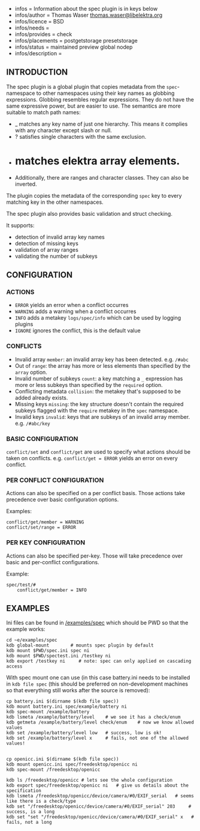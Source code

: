 - infos = Information about the spec plugin is in keys below
- infos/author = Thomas Waser <thomas.waser@libelektra.org>
- infos/licence = BSD
- infos/needs =
- infos/provides = check
- infos/placements = postgetstorage presetstorage
- infos/status = maintained preview global nodep
- infos/description =

## INTRODUCTION ##

The spec plugin is a global plugin that copies metadata from the `spec`-namespace to other namespaces using their key names as globbing expressions.
Globbing resembles regular expressions. They do not have the same expressive power, but are easier to use. The semantics are more suitable to match path names:

* _ matches any key name of just one hierarchy. This means it complies with any character except slash or null.
* ? satisfies single characters with the same exclusion.
* # matches elektra array elements.
* Additionally, there are ranges and character classes. They can also be inverted.

The plugin copies the metadata of the corresponding `spec` key to every matching key in the other namespaces.

The spec plugin also provides basic validation and struct checking.

It supports:

* detection of invalid array key names
* detection of missing keys
* validation of array ranges
* validating the number of subkeys

## CONFIGURATION ##

### ACTIONS ###

* `ERROR` yields an error when a conflict occurres
* `WARNING` adds a warning when a conflict occurres
* `INFO` adds a metakey `logs/spec/info` which can be used by logging plugins
* `IGNORE` ignores the conflict, this is the default value

### CONFLICTS ###

* Invalid array `member`: an invalid array key has been detected. e.g. `/#abc`
* Out of `range`: the array has more or less elements than specified by the `array` option.
* Invalid number of subkeys `count`: a key matching a `_` expression has more or less subkeys than specified by the `required` option.
* Conflicting metadata `collision`: the metakey that's supposed to be added already exists.  
* Missing keys `missing`: the key structure doesn't contain the required subkeys flagged with the `require` metakey in the `spec` namespace.
* Invalid keys `invalid`: keys that are subkeys of an invalid array member. e.g. `/#abc/key`

### BASIC CONFIGURATION ###

`conflict/set` and `conflict/get` are used to specify what actions should be taken on conflicts. e.g. `conflict/get = ERROR` yields an error on every conflict.

### PER CONFLICT CONFIGURATION ### 

Actions can also be specified on a per conflict basis. Those actions take precedence over basic configuration options.

Examples: 
```
conflict/get/member = WARNING
conflict/set/range = ERROR
```

### PER KEY CONFIGURATION ###

Actions can also be specified per-key. Those will take precedence over basic and per-conflict configurations.

Example:
```
spec/test/#
    conflict/get/member = INFO
```


## EXAMPLES ##

Ini files can be found in [/examples/spec](/examples/spec) which should be PWD
so that the example works:

	cd ~e/examples/spec
	kdb global-mount        # mounts spec plugin by default
	kdb mount $PWD/spec.ini spec ni
	kdb mount $PWD/spectest.ini /testkey ni
	kdb export /testkey ni     # note: spec can only applied on cascading access

With spec mount one can use (in this case battery.ini needs to be installed in
`kdb file spec` (this should be preferred on non-development machines so that
everything still works after the source is removed):

	cp battery.ini $(dirname $(kdb file spec))
	kdb mount battery.ini spec/example/battery ni
	kdb spec-mount /example/battery
	kdb lsmeta /example/battery/level    # we see it has a check/enum
	kdb getmeta /example/battery/level check/enum    # now we know allowed values
	kdb set /example/battery/level low   # success, low is ok!
	kdb set /example/battery/level x     # fails, not one of the allowed values!


	cp openicc.ini $(dirname $(kdb file spec)) 
	kdb mount openicc.ini spec/freedesktop/openicc ni
	kdb spec-mount /freedesktop/openicc

	kdb ls /freedesktop/openicc # lets see the whole configuration
	kdb export spec/freedesktop/openicc ni   # give us details about the specification
	kdb lsmeta /freedesktop/openicc/device/camera/#0/EXIF_serial   # seems like there is a check/type
	kdb set "/freedesktop/openicc/device/camera/#0/EXIF_serial" 203     # success, is a long
	kdb set "set "/freedesktop/openicc/device/camera/#0/EXIF_serial" x   # fails, not a long
